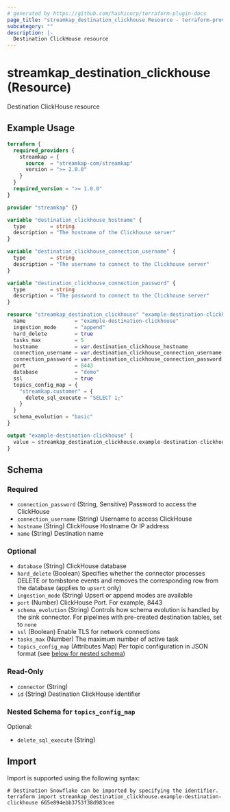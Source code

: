 ```yaml
---
# generated by https://github.com/hashicorp/terraform-plugin-docs
page_title: "streamkap_destination_clickhouse Resource - terraform-provider-streamkap"
subcategory: ""
description: |-
  Destination ClickHouse resource
---
```


# streamkap_destination_clickhouse (Resource)

Destination ClickHouse resource

## Example Usage

```terraform
terraform {
  required_providers {
    streamkap = {
      source  = "streamkap-com/streamkap"
      version = ">= 2.0.0"
    }
  }
  required_version = ">= 1.0.0"
}

provider "streamkap" {}

variable "destination_clickhouse_hostname" {
  type        = string
  description = "The hostname of the Clickhouse server"
}

variable "destination_clickhouse_connection_username" {
  type        = string
  description = "The username to connect to the Clickhouse server"
}

variable "destination_clickhouse_connection_password" {
  type        = string
  description = "The password to connect to the Clickhouse server"
}

resource "streamkap_destination_clickhouse" "example-destination-clickhouse" {
  name                = "example-destination-clickhouse"
  ingestion_mode      = "append"
  hard_delete         = true
  tasks_max           = 5
  hostname            = var.destination_clickhouse_hostname
  connection_username = var.destination_clickhouse_connection_username
  connection_password = var.destination_clickhouse_connection_password
  port                = 8443
  database            = "demo"
  ssl                 = true
  topics_config_map = {
    "streamkap.customer" = {
      delete_sql_execute = "SELECT 1;"
    }
  }
  schema_evolution = "basic"
}

output "example-destination-clickhouse" {
  value = streamkap_destination_clickhouse.example-destination-clickhouse.id
}
```

<!-- schema generated by tfplugindocs -->
## Schema

### Required

- `connection_password` (String, Sensitive) Password to access the ClickHouse
- `connection_username` (String) Username to access ClickHouse
- `hostname` (String) ClickHouse Hostname Or IP address
- `name` (String) Destination name

### Optional

- `database` (String) ClickHouse database
- `hard_delete` (Boolean) Specifies whether the connector processes DELETE or tombstone events and removes the corresponding row from the database (applies to `upsert` only)
- `ingestion_mode` (String) Upsert or append modes are available
- `port` (Number) ClickHouse Port. For example, 8443
- `schema_evolution` (String) Controls how schema evolution is handled by the sink connector. For pipelines with pre-created destination tables, set to `none`
- `ssl` (Boolean) Enable TLS for network connections
- `tasks_max` (Number) The maximum number of active task
- `topics_config_map` (Attributes Map) Per topic configuration in JSON format (see [below for nested schema](#nestedatt--topics_config_map))

### Read-Only

- `connector` (String)
- `id` (String) Destination ClickHouse identifier

<a id="nestedatt--topics_config_map"></a>
### Nested Schema for `topics_config_map`

Optional:

- `delete_sql_execute` (String)

## Import

Import is supported using the following syntax:

```shell
# Destination Snowflake can be imported by specifying the identifier.
terraform import streamkap_destination_clickhouse.example-destination-clickhouse 665e894ebb3753f38d983cee
```
